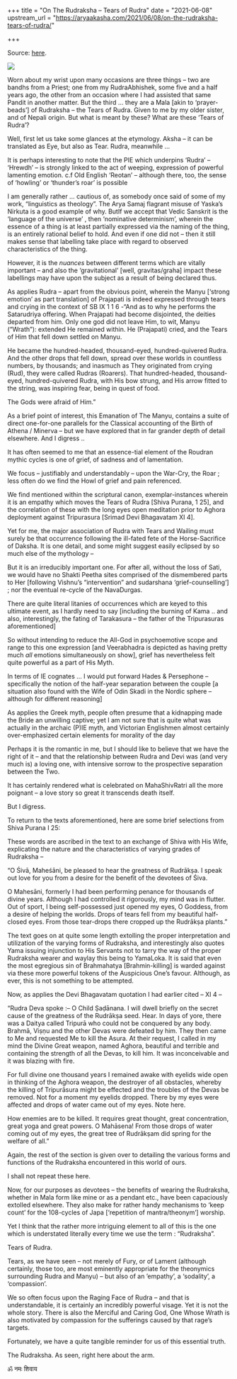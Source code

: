 +++
title = "On The Rudraksha – Tears of Rudra"
date = "2021-06-08"
upstream_url = "https://aryaakasha.com/2021/06/08/on-the-rudraksha-tears-of-rudra/"

+++

Source: [here](https://aryaakasha.com/2021/06/08/on-the-rudraksha-tears-of-rudra/).

![](https://aryaakasha.files.wordpress.com/2021/06/img_07631.jpg?w=768)

Worn about my wrist upon many occasions are three things – two are bandhs from a Priest; one from my RudraAbhishek, some five and a half years ago, the other from an occasion where I had assisted that same Pandit in another matter. But the third … they are a Mala \[akin to ‘prayer-beads’\] of Rudraksha – the Tears of Rudra. Given to me by my older sister, and of Nepali origin. But what is meant by these? What are these ‘Tears of Rudra’?

Well, first let us take some glances at the etymology. Aksha – it can be translated as Eye, but also as Tear. Rudra, meanwhile …

It is perhaps interesting to note that the PIE which underpins ‘Rudra’ – ‘Hrewdh’ – is strongly linked to the act of weeping, expression of powerful lamenting emotion. c.f Old English ‘Reotan’ – although there, too, the sense of ‘howling’ or ‘thunder’s roar’ is possible

I am generally rather … cautious of, as somebody once said of some of my work, “linguistics as theology”. The Arya Samaj flagrant misuse of Yaska’s Nirkuta is a good example of why. ButIf we accept that Vedic Sanskrit is the ‘language of the universe’ , then ‘nominative determinism’, wherein the essence of a thing is at least partially expressed via the naming of the thing, is an entirely rational belief to hold. And even if one did not – then it still makes sense that labelling take place with regard to observed characteristics of the thing.

However, it is the *nuances* between different terms which are vitally important – and also the ‘gravitational’ \[well, gravitas/graha\] impact these labellings may have upon the subject as a result of being declared thus.

As applies Rudra – apart from the obvious point, wherein the Manyu \[‘strong emotion’ as part translation\] of Prajapati is indeed expressed through tears and crying in the context of SB IX 1 1 6 -“And as to why he performs the Satarudriya offering. When Prajapati had become disjointed, the deities departed from him. Only one god did not leave Him, to wit, Manyu (“Wrath”): extended He remained within. He (Prajapati) cried, and the Tears of Him that fell down settled on Manyu.

He became the hundred-headed, thousand-eyed, hundred-quivered Rudra. And the other drops that fell down, spread over these worlds in countless numbers, by thousands; and inasmuch as They originated from crying (Rud), they were called Rudras (Roarers). That hundred-headed, thousand-eyed, hundred-quivered Rudra, with His bow strung, and His arrow fitted to the string, was inspiring fear, being in quest of food.

The Gods were afraid of Him.”

As a brief point of interest, this Emanation of The Manyu, contains a suite of direct one-for-one parallels for the Classical accounting of the Birth of Athena / Minerva – but we have explored that in far grander depth of detail elsewhere. And I digress ..

It has often seemed to me that an essence-tial element of the Roudran mythic cycles is one of grief, of sadness and of lamentation.

We focus – justifiably and understandably – upon the War-Cry, the Roar ; less often do we find the Howl of grief and pain referenced.

We find mentioned within the scriptural canon, exemplar-instances wherein it is an empathy which moves the Tears of Rudra \[Shiva Purana, 1 25\], and the correlation of these with the long eyes open meditation prior to Aghora deployment against Tripurasura \[Srimad Devi Bhagavatam XI 4\].

Yet for me, the major association of Rudra with Tears and Wailing must surely be that occurrence following the ill-fated fete of the Horse-Sacrifice of Daksha. It is one detail, and some might suggest easily eclipsed by so much else of the mythology –

But it is an irreducibly important one. For after all, without the loss of Sati, we would have no Shakti Peetha sites comprised of the dismembered parts to Her \[following Vishnu’s “intervention” and sudarshana ‘grief-counselling’\] ; nor the eventual re-cycle of the NavaDurgas.

There are quite literal litanies of occurrences which are keyed to this ultimate event, as I hardly need to say \[including the burning of Kama .. and also, interestingly, the fating of Tarakasura – the father of the Tripurasuras aforementioned\]

So without intending to reduce the All-God in psychoemotive scope and range to this one expression \[and Veerabhadra is depicted as having pretty much *all* emotions simultaneously on show\], grief has nevertheless felt quite powerful as a part of His Myth.

In terms of IE cognates … I would put forward Hades & Persephone – specifically the notion of the half-year separation between the couple \[a situation also found with the Wife of Odin Skadi in the Nordic sphere – although for different reasoning\]

As applies the Greek myth, people often presume that a kidnapping made the Bride an unwilling captive; yet I am not sure that is quite what was actually in the archaic (P)IE myth, and Victorian Englishmen almost certainly over-emphasized certain elements for morality of the day

Perhaps it is the romantic in me, but I should like to believe that we have the right of it – and that the relationship between Rudra and Devi was (and very much is) a loving one, with intensive sorrow to the prospective separation between the Two.

It has certainly rendered what is celebrated on MahaShivRatri all the more poignant – a love story so great it transcends death itself.

But I digress.

To return to the texts aforementioned, here are some brief selections from Shiva Purana I 25:

These words are ascribed in the text to an exchange of Shiva with His Wife, explicating the nature and the characteristics of varying grades of Rudraksha –

“O Śivā, Maheśāni, be pleased to hear the greatness of Rudrākṣa. I speak out love for you from a desire for the benefit of the devotees of Śiva.

O Mahesāni, formerly I had been performing penance for thousands of divine years. Although I had controlled it rigorously, my mind was in flutter. Out of sport, I being self-possessed just opened my eyes, O Goddess, from a desire of helping the worlds. Drops of tears fell from my beautiful half-closed eyes. From those tear-drops there cropped up the Rudrākṣa plants.”

The text goes on at quite some length extolling the proper interpretation and utilization of the varying forms of Rudraksha, and interestingly also quotes Yama issuing injunction to His Servants not to tarry the way of the proper Rudraksha wearer and waylay this being to YamaLoka. It is said that even the most egregious sin of Brahmahatya \[Brahmin-killing\] is warded against via these more powerful tokens of the Auspicious One’s favour. Although, as ever, this is not something to be attempted.

Now, as applies the Devi Bhagavatam quotation I had earlier cited – XI 4 –

“Rudra Deva spoke :– O Child Ṣaḍānana. I will dwell briefly on the secret cause of the greatness of the Rudrākṣa seed. Hear. In days of yore, there was a Daitya called Tripurā who could not be conquered by any body. Brahmā, Viṣṇu and the other Devas were defeated by him. They then came to Me and requested Me to kill the Asura. At their request, I called in my mind the Divine Great weapon, named Aghora, beautiful and terrible and containing the strength of all the Devas, to kill him. It was inconceivable and it was blazing with fire.

For full divine one thousand years I remained awake with eyelids wide open in thinking of the Aghora weapon, the destroyer of all obstacles, whereby the killing of Tripurāsura might be effected and the troubles of the Devas be removed. Not for a moment my eyelids dropped. There by my eyes were affected and drops of water came out of my eyes. Note here.

How enemies are to be killed. It requires great thought, great concentration, great yoga and great powers. O Mahāsena! From those drops of water coming out of my eyes, the great tree of Rudrākṣam did spring for the welfare of all.”

Again, the rest of the section is given over to detailing the various forms and functions of the Rudraksha encountered in this world of ours.

I shall not repeat these here.

Now, for our purposes as devotees – the benefits of wearing the Rudraksha, whether in Mala form like mine or as a pendant etc., have been capaciously extolled elsewhere. They also make for rather handy mechanisms to ‘keep count’ for the 108-cycles of Japa \[‘repetition of mantra/theonym’\] worship.

Yet I think that the rather more intriguing element to all of this is the one which is understated literally every time we use the term : “Rudraksha”.

Tears of Rudra.

Tears, as we have seen – not merely of Fury, or of Lament (although certainly, those too, are most eminently appropriate for the theonymics surrounding Rudra and Manyu) – but also of an ’empathy’, a ‘sodality’, a ‘compassion’.

We so often focus upon the Raging Face of Rudra – and that is understandable, it is certainly an incredibly powerful visage. Yet it is not the whole story. There is also the Merciful and Caring God, One Whose Wrath is also motivated by compassion for the sufferings caused by that rage’s targets.

Fortunately, we have a quite tangible reminder for us of this essential truth.

The Rudraksha. As seen, right here about the arm.

ॐ नमः शिवाय